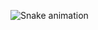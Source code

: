 ![Snake animation](https://github.com/brvieira8/brvieira8/blob/output/github-contribution-grid-snake.svg)
